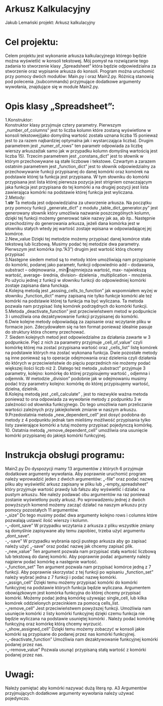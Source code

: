 # Arkusz Kalkulacyjny 
Jakub Lemański projekt: Arkusz kalkulacyjny
#  Cel projektu: 
Celem projektu jest wykonanie arkusza kalkulacyjnego którego będzie można wyświetlić w konsoli 
tekstowej. Mój pomysł na rozwiązanie tego zadania to stworzenie klasy „Spreadsheet” która będzie 
odpowiedzialna za stworzenie oraz wypisanie arkusza do konsoli. Program można uruchomić przy 
pomocy dwóch modułów: Main.py i oraz Main2.py. Różnicą stanowią pod polecenia ,(subcommands) 
przyjmujące dodatkowe argumenty wywołania, znajdujące się w module Main2.py.
# Opis klasy „Spreadsheet”:
1.Konstruktor:   
Konstruktor klasy przyjmuje cztery parametry. Pierwszym „number_of_columns” jest to 
liczba kolumn które zostaną wyświetlone w konsoli tekstowej(jako domyślną wartość została uznana 
liczba 15 ponieważ jest to za razem najbardziej optymalna jak i wystarczająca liczba). Drugim 
parametrem jest „numer_of_rows” ten parametr odpowiada za liczbę wierszy arkusza(tak samo jak 
w przypadku kolumn domyślną wartością jest liczba 15). Trzecim parametrem jest „constans_dict” 
jest to słownik w którym przechowywane są stałe liczbowe i tekstowe. Czwartym a zarazem ostatnim 
parametrem jest „function_dict” jest to słownik odpowiedzialny za przechowywanie funkcji 
przypisanej do danej komórki oraz komórek na podstawie której ta funkcja jest przypisana. W tym 
słowniku do komórki przypisana jest lista której pierwsza pozycja jest strigniem oznaczającym jaka 
funkcja jest przypisana do tej komórki a na drugiej pozycji jest lista zawierająca komórki na podstawie 
której funkcja jest wyliczana.  
2.Metody:  
1.__str__ Ta metoda jest odpowiedzialna za utworzenie arkusza. Na początku przy pomocy 
funkcji „generate_dict” z modułu „table_dict_generator.py” jest generowany słownik który 
umożliwia nazwanie poszczególnych kolumn, dzięki tej funkcji możemy generować takie nazwy jak 
aa, ab itp.. Następnie przechodzimy do generowania arkusza, jeżeli dana komórka jest w słowniku 
stałych wtedy jej wartość zostaje wpisana w odpowiadającej jej komórce.  
2.New_value Dzięki tej metodzie możemy przypisać danej komórce stała tekstową lub 
liczbową. Musimy podać tej metodzie dwa parametry. Pierwszym jest komórka (np.”A3”) drugim jest 
wartość którą chcemy przypisać  
3.Następne siedem metod są to metody które umożliwiają nam przypisanie do komórki, 
podanej jako parametr, funkcji odpowiednio add – dodawania, substract – odejmowania , minnajmniejsza wartość, max- najwiekszą wartość, average- średnia, division- dzielenia , multiplication -
mnożenia. Po użyciu jednej z funkcji w słowniku funkcji do odpowiedniej komórki zostaje zapisana 
dana funckaja.  
4.Kolejną metodą jest „asssing_cells_to_function” jak wspomniałem wyżej w słowniku 
„function_dict” mamy zapisaną nie tylko funkcje komórki ale też komórki na podstawie której ta 
funkcja ma być wyliczana. Ta metoda pozwala nam przypisać listę komórek podrzędnych do komórki 
funkcji.  
5.Metoda „deactivate_function” jest przeciwieństwem metod w podpunkcie 3 i umożliwia 
ona dezaktywowanie funkcji przypisanej do komórki.  
6.Dwie kolejne metody odpowiadają za zapisanie oraz wczytanie pliku w formacie json. 
Zdecydowałem się na ten format ponieważ idealnie pasuje do struktury która chcemy przechować.  
7. Siedem kolejnych metod jest odpowiedzialne za działania zawarte w 3 podpunkcie. Pięć z 
nich za parametry przyjmuje „cell_of_value” czyli komórkę której ma zostać przypisana wartość oraz 
„cells_list” listę komórek na podstawie których ma zostać wykonana funkcja. Dwie pozostałe metody 
są inne ponieważ są to operacje odejmowania oraz dzielenia czyli działania do których w 
przeciwieństwie do pięciu poprzednich nie możemy podać większej ilości liczb niż 2. Dlatego też 
metoda „substract” przyjmuje 3 parametry, kolejno: komórkę do której przypisujemy wartość , 
odjemna i odjemnik. W metodzie „division” podobnie jak w odejmowaniu musimy podać trzy 
parametry kolejno: komórkę do której przypisujemy wartość, dzielna, dzielnik.  
8.Kolejną metodą jest „cell_calculate” , jest to niezwykle ważna metoda ponieważ to ona 
odpowiada za wywołanie metody z podpunktu 3 w zależności od słownika funkcyjnego. Do tego 
umożliwia nam przeliczanie wartości zależnych przy jakiejkolwiek zmianie w naszym arkuszu.  
9.Przedostatnia metoda „new_dependent_cell” jest dosyć podobna do metody z 4 
podpunktu jednak tam mieliśmy możliwość przypisania tylko listy zawierające komórki a tutaj 
możemy przypisać pojedynczą komórkę.  
10. Ostatnia metodą „remove_dependent_cell” umożliwia ona usunięcie komórki przypisanej 
do jakiejś komórki funkcyjnej.  
# Instrukcja obsługi programu:
Main2.py
Do dyspozycji mamy 13 argumentów z których 6 przyjmuje dodatkowe argumenty wywołania. Aby 
poprawnie uruchomić program należy wprowadzić jeden z dwóch argumentów: „-file” oraz podać 
nazwę pliku aby wyświetlić arkusz zapisany w pliku lub „-empty_spreadsheet” który przyjmuje 
wartość prawdy lub fałszu aby wyświetlić i działać na pustym arkuszu. Nie należy podawać obu 
argumentów na raz ponieważ zostanie wyświetlony pusty arkusz. Po wprowadzeniu jednej z dwóch 
powyższych komend możemy zacząć działać na naszym arkuszu przy pomocy pozostałych 11 
argumentów.  
-„size” Do tego musimy podać dwa argumenty kolejno rows i columns które pozwalają ustawić ilość 
wierszy i kolumn.  
-„-dont_save” W przypadku wczytania z arkusza z pliku wszystkie zmiany są domyślnie zapisywane 
aby temu zapobiec, trzeba użyć argumentu „dont_save”.  
-„-save” W przypadku wybrania opcji pustego arkusza aby go zapisać należy użyć „-save” oraz podać 
nazwę jak chcemy zapisać plik.  
-„new_value” Ten argument pozwala nam przypisać stałą wartość liczbową lub tekstową do danej 
komórki. Aby poprawnie podać argumenty należy najpierw podać komórkę a następnie wartość.  
-„function_set” Ten argument pozwala nam przypisać komórce jedną z 7 funkcji. Aby poprawnie 
skorzystać z tej funkcji po wpisaniu „function_set” należy wybrać jedna z 7 funkcji i podać nazwę 
komórki.   
-„assign_cell” Dzięki temu możemy przypisać komórki do komórki funkcyjnej na podstawie których 
funkcja będzie wyliczana. Argumentem obowiązkowym jest komórka funkcyjna do której chcemy 
przypisać komórki. Możemy podać jedną komórkę używając single_cell, lub kilka komórek 
oddzielonych przecinkiem za pomocą cells_list.  
-„remove_cell” Jest przeciwieństwem powyższej funkcji. Umożliwia nam usunięcie komórki z listy 
komórki funkcyjnej dzięki czemu funkcja nie będzie wyliczana na podstawie usuniętej komórki .
Należy podać komórkę funkcyjną oraz komórkę którą chcemy wyrzucić.  
-„show_assigned_cell” Dzięki temu możemy zobaczyć w konsoli jakie komórki są przypisane do 
podanej przez nas komórki funkcyjnej.  
-„-deactivate_function” Umożliwia nam dezaktywowanie funkcyjnej komórki podanej przez nas.  
-„-remove_value” Pozwala usunąć przypisaną stałą wartość z komórki podanej przez nas.  
# Uwagi:
Należy pamiętać aby komórki nazywać dużą literą np. A3 
Argumentów przyjmujących dodatkowe argumenty wywołania należy używać pojedynczo.
